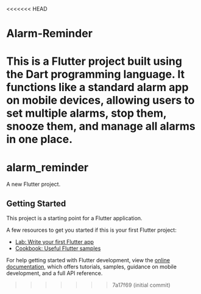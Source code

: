 <<<<<<< HEAD
# Alarm-Reminder
This is a Flutter project built using the Dart programming language. It functions like a standard alarm app on mobile devices, allowing users to set multiple alarms, stop them, snooze them, and manage all alarms in one place.
=======
# alarm_reminder

A new Flutter project.

## Getting Started

This project is a starting point for a Flutter application.

A few resources to get you started if this is your first Flutter project:

- [Lab: Write your first Flutter app](https://docs.flutter.dev/get-started/codelab)
- [Cookbook: Useful Flutter samples](https://docs.flutter.dev/cookbook)

For help getting started with Flutter development, view the
[online documentation](https://docs.flutter.dev/), which offers tutorials,
samples, guidance on mobile development, and a full API reference.
>>>>>>> 7a17f69 (initial commit)
